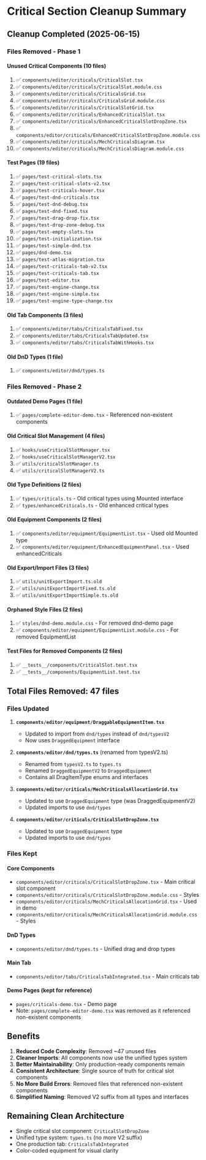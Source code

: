# Critical Section Cleanup Summary

## Cleanup Completed (2025-06-15)

### Files Removed - Phase 1

#### Unused Critical Components (10 files)
1. ✅ `components/editor/criticals/CriticalSlot.tsx`
2. ✅ `components/editor/criticals/CriticalSlot.module.css`
3. ✅ `components/editor/criticals/CriticalsGrid.tsx`
4. ✅ `components/editor/criticals/CriticalsGrid.module.css`
5. ✅ `components/editor/criticals/CriticalSlotGrid.tsx`
6. ✅ `components/editor/criticals/EnhancedCriticalSlot.tsx`
7. ✅ `components/editor/criticals/EnhancedCriticalSlotDropZone.tsx`
8. ✅ `components/editor/criticals/EnhancedCriticalSlotDropZone.module.css`
9. ✅ `components/editor/criticals/MechCriticalsDiagram.tsx`
10. ✅ `components/editor/criticals/MechCriticalsDiagram.module.css`

#### Test Pages (19 files)
1. ✅ `pages/test-critical-slots.tsx`
2. ✅ `pages/test-critical-slots-v2.tsx`
3. ✅ `pages/test-criticals-hover.tsx`
4. ✅ `pages/test-dnd-criticals.tsx`
5. ✅ `pages/test-dnd-debug.tsx`
6. ✅ `pages/test-dnd-fixed.tsx`
7. ✅ `pages/test-drag-drop-fix.tsx`
8. ✅ `pages/test-drop-zone-debug.tsx`
9. ✅ `pages/test-empty-slots.tsx`
10. ✅ `pages/test-initialization.tsx`
11. ✅ `pages/test-simple-dnd.tsx`
12. ✅ `pages/dnd-demo.tsx`
13. ✅ `pages/test-atlas-migration.tsx`
14. ✅ `pages/test-criticals-tab-v2.tsx`
15. ✅ `pages/test-criticals-tab.tsx`
16. ✅ `pages/test-editor.tsx`
17. ✅ `pages/test-engine-change.tsx`
18. ✅ `pages/test-engine-simple.tsx`
19. ✅ `pages/test-engine-type-change.tsx`

#### Old Tab Components (3 files)
1. ✅ `components/editor/tabs/CriticalsTabFixed.tsx`
2. ✅ `components/editor/tabs/CriticalsTabUpdated.tsx`
3. ✅ `components/editor/tabs/CriticalsTabWithHooks.tsx`

#### Old DnD Types (1 file)
1. ✅ `components/editor/dnd/types.ts`

### Files Removed - Phase 2

#### Outdated Demo Pages (1 file)
1. ✅ `pages/complete-editor-demo.tsx` - Referenced non-existent components

#### Old Critical Slot Management (4 files)
1. ✅ `hooks/useCriticalSlotManager.tsx`
2. ✅ `hooks/useCriticalSlotManagerV2.tsx`
3. ✅ `utils/criticalSlotManager.ts`
4. ✅ `utils/criticalSlotManagerV2.ts`

#### Old Type Definitions (2 files)
1. ✅ `types/criticals.ts` - Old critical types using Mounted interface
2. ✅ `types/enhancedCriticals.ts` - Old enhanced critical types

#### Old Equipment Components (2 files)
1. ✅ `components/editor/equipment/EquipmentList.tsx` - Used old Mounted type
2. ✅ `components/editor/equipment/EnhancedEquipmentPanel.tsx` - Used enhancedCriticals

#### Old Export/Import Files (3 files)
1. ✅ `utils/unitExportImport.ts.old`
2. ✅ `utils/unitExportImportFixed.ts.old`
3. ✅ `utils/unitExportImportSimple.ts.old`

#### Orphaned Style Files (2 files)
1. ✅ `styles/dnd-demo.module.css` - For removed dnd-demo page
2. ✅ `components/editor/equipment/EquipmentList.module.css` - For removed EquipmentList

#### Test Files for Removed Components (2 files)
1. ✅ `__tests__/components/CriticalSlot.test.tsx`
2. ✅ `__tests__/components/EquipmentList.test.tsx`

## Total Files Removed: 47 files

### Files Updated

1. **`components/editor/equipment/DraggableEquipmentItem.tsx`**
   - Updated to import from `dnd/types` instead of `dnd/typesV2`
   - Now uses `DraggedEquipment` interface

2. **`components/editor/dnd/types.ts`** (renamed from typesV2.ts)
   - Renamed from `typesV2.ts` to `types.ts`
   - Renamed `DraggedEquipmentV2` to `DraggedEquipment`
   - Contains all DragItemType enums and interfaces

3. **`components/editor/criticals/MechCriticalsAllocationGrid.tsx`**
   - Updated to use `DraggedEquipment` type (was DraggedEquipmentV2)
   - Updated imports to use `dnd/types`

4. **`components/editor/criticals/CriticalSlotDropZone.tsx`**
   - Updated to use `DraggedEquipment` type
   - Updated imports to use `dnd/types`

### Files Kept

#### Core Components
- `components/editor/criticals/CriticalSlotDropZone.tsx` - Main critical slot component
- `components/editor/criticals/CriticalSlotDropZone.module.css` - Styles
- `components/editor/criticals/MechCriticalsAllocationGrid.tsx` - Used in demo
- `components/editor/criticals/MechCriticalsAllocationGrid.module.css` - Styles

#### DnD Types
- `components/editor/dnd/types.ts` - Unified drag and drop types

#### Main Tab
- `components/editor/tabs/CriticalsTabIntegrated.tsx` - Main criticals tab

#### Demo Pages (kept for reference)
- `pages/criticals-demo.tsx` - Demo page
- Note: `pages/complete-editor-demo.tsx` was removed as it referenced non-existent components

## Benefits
1. **Reduced Code Complexity**: Removed ~47 unused files
2. **Cleaner Imports**: All components now use the unified types system
3. **Better Maintainability**: Only production-ready components remain
4. **Consistent Architecture**: Single source of truth for critical slot components
5. **No More Build Errors**: Removed files that referenced non-existent components
6. **Simplified Naming**: Removed V2 suffix from all types and interfaces

## Remaining Clean Architecture
- Single critical slot component: `CriticalSlotDropZone`
- Unified type system: `types.ts` (no more V2 suffix)
- One production tab: `CriticalsTabIntegrated`
- Color-coded equipment for visual clarity
